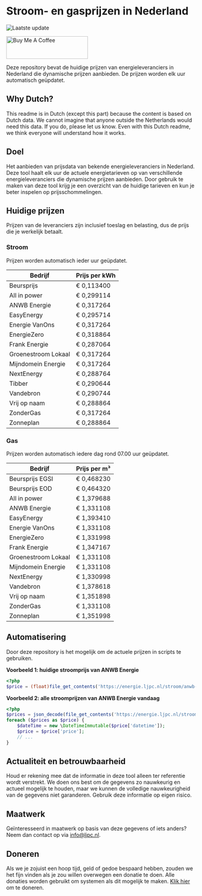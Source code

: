 # Stroom- en gasprijzen in Nederland

![Laatste update](https://img.shields.io/badge/laatste%20update-2024--12--28%2011%3A00%20CET-brightgreen)

<a href="https://www.buymeacoffee.com/Lars-" target="_blank"><img src="https://cdn.buymeacoffee.com/buttons/v2/default-orange.png" alt="Buy Me A Coffee" height="60" style="height: 60px !important;width: 217px !important;" ></a>

Deze repository bevat de huidige prijzen van energieleveranciers in Nederland die dynamische prijzen aanbieden. De prijzen worden elk uur automatisch geüpdatet.

## Why Dutch?

This readme is in Dutch (except this part) because the content is based on Dutch data. We cannot imagine that anyone outside the Netherlands would need this data. If you do, please let us know. Even with this Dutch readme, we think
everyone will understand how it works.

## Doel

Het aanbieden van prijsdata van bekende energieleveranciers in Nederland. Deze tool haalt elk uur de actuele energietarieven op van verschillende energieleveranciers die dynamische prijzen aanbieden. Door gebruik te maken van deze tool
krijg je een overzicht van de huidige tarieven en kun je beter inspelen op prijsschommelingen.

## Huidige prijzen

Prijzen van de leveranciers zijn inclusief toeslag en belasting, dus de prijs die je werkelijk betaalt.

### Stroom

Prijzen worden automatisch ieder uur geüpdatet.

 Bedrijf | Prijs per kWh 
---------|---------------
Beursprijs | € 0,113400
All in power | € 0,299114
ANWB Energie | € 0,317264
EasyEnergy | € 0,295714
Energie VanOns | € 0,317264
EnergieZero | € 0,318864
Frank Energie | € 0,287064
Groenestroom Lokaal | € 0,317264
Mijndomein Energie | € 0,317264
NextEnergy | € 0,288764
Tibber | € 0,290644
Vandebron | € 0,290744
Vrij op naam | € 0,288864
ZonderGas | € 0,317264
Zonneplan | € 0,288864


### Gas

Prijzen worden automatisch iedere dag rond 07.00 uur geüpdatet.

 Bedrijf | Prijs per m³ 
---------|--------------
Beursprijs EGSI | € 0,468230
Beursprijs EOD | € 0,464320
All in power | € 1,379688
ANWB Energie | € 1,331108
EasyEnergy | € 1,393410
Energie VanOns | € 1,331108
EnergieZero | € 1,331998
Frank Energie | € 1,347167
Groenestroom Lokaal | € 1,331108
Mijndomein Energie | € 1,331108
NextEnergy | € 1,330998
Vandebron | € 1,378618
Vrij op naam | € 1,351898
ZonderGas | € 1,331108
Zonneplan | € 1,351998


## Automatisering

Door deze repository is het mogelijk om de actuele prijzen in scripts te gebruiken.

**Voorbeeld 1: huidige stroomprijs van ANWB Energie**

```php
<?php
$price = (float)file_get_contents('https://energie.ljpc.nl/stroom/anwb-energie-nu.txt');

```

**Voorbeeld 2: alle stroomprijzen van ANWB Energie vandaag**

```php
<?php
$prices = json_decode(file_get_contents('https://energie.ljpc.nl/stroom/all-in-power-vandaag.json'),true);
foreach ($prices as $price) {
    $dateTime = new \DateTimeImmutable($price['datetime']);
    $price = $price['price'];
    // ...
}
```

## Actualiteit en betrouwbaarheid

Houd er rekening mee dat de informatie in deze tool alleen ter referentie wordt verstrekt. We doen ons best om de gegevens zo nauwkeurig en actueel mogelijk te houden, maar we kunnen de volledige nauwkeurigheid van de gegevens niet
garanderen. Gebruik deze informatie op eigen risico.

## Maatwerk

Geïnteresseerd in maatwerk op basis van deze gegevens of iets anders? Neem dan contact op
via [info@ljpc.nl](mailto:info@ljpc.nl?subject=Energie%20prijzen).

## Doneren

Als we je zojuist een hoop tijd, geld of gedoe bespaard hebben, zouden we het fijn vinden als je zou willen overwegen een
donatie te doen. Alle donaties worden gebruikt om systemen als dit mogelijk te
maken. [Klik hier](https://www.buymeacoffee.com/Lars-) om te doneren.
